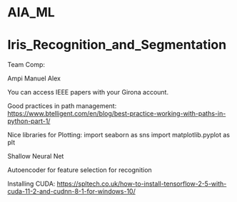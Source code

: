# AIA_ML

# Iris_Recognition_and_Segmentation

Team Comp:

Ampi
Manuel
Alex

You can access IEEE papers with your Girona account.

Good practices in path management:
https://www.btelligent.com/en/blog/best-practice-working-with-paths-in-python-part-1/

Nice libraries for Plotting:
import seaborn as sns
import matplotlib.pyplot as plt

Shallow Neural Net

Autoencoder for feature selection for recognition

Installing CUDA:
https://spltech.co.uk/how-to-install-tensorflow-2-5-with-cuda-11-2-and-cudnn-8-1-for-windows-10/